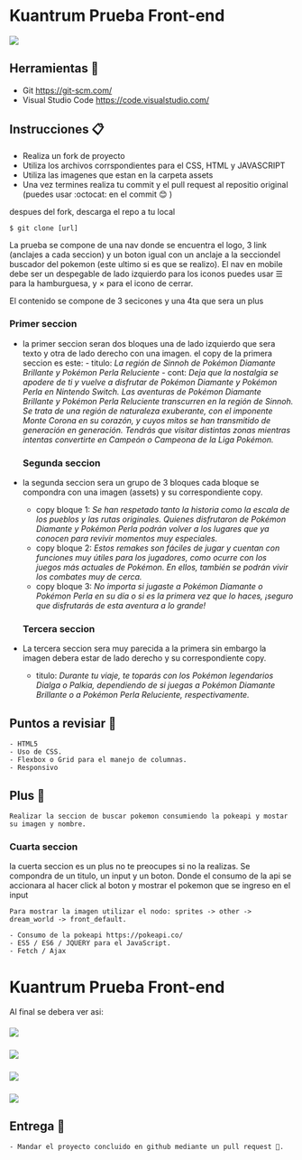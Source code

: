 # Kuantrum Prueba Front-end

![](https://cdn.shopify.com/s/files/1/0363/2077/2233/files/186528898_521137025571171_4112613464725438138_n_28e30506-2f9d-4006-88fb-a52eade16675.png?v=1621532166)

## Herramientas 🔧

  - Git https://git-scm.com/
  - Visual Studio Code https://code.visualstudio.com/

## Instrucciones 📋

  - Realiza un fork de proyecto
  - Utiliza los archivos corrspondientes para el CSS, HTML y JAVASCRIPT
  - Utiliza las imagenes que estan en la carpeta assets
  - Una vez termines realiza tu commit y el pull request al repositio original (puedes usar :octocat: en el commit 😊 )

  despues del fork, descarga el repo a tu local
```
$ git clone [url]
```

  La prueba se compone de una nav donde se encuentra el logo, 3 link (anclajes a cada seccion) y un boton igual con un anclaje a la secciondel buscador del pokemon (este ultimo si es que se realizo).
  El nav en mobile debe ser un despegable de lado izquierdo para los iconos puedes usar &#9776; para la hamburguesa, y &times; para el icono de cerrar.

  El contenido se compone de 3 secicones y una 4ta que sera un plus

  ### Primer seccion
- la primer seccion seran dos bloques una de lado izquierdo que sera texto y otra de lado derecho con una imagen.
    el copy de la primera seccion es este:
        - titulo: _La región de Sinnoh de Pokémon Diamante Brillante y Pokémon Perla Reluciente_
        - cont: _Deja que la nostalgia se apodere de ti y vuelve a disfrutar de Pokémon Diamante y Pokémon Perla en Nintendo Switch. Las aventuras de Pokémon Diamante Brillante y Pokémon Perla Reluciente transcurren en la región de Sinnoh. Se trata de una región de naturaleza exuberante, con el imponente Monte Corona en su corazón, y cuyos mitos se han transmitido de generación en generación. Tendrás que visitar distintas zonas mientras intentas convertirte en Campeón o Campeona de la Liga Pokémon._

    ### Segunda seccion
- la segunda seccion sera un grupo de 3 bloques cada bloque se compondra con una imagen (assets) y su correspondiente copy.
    - copy bloque 1: _Se han respetado tanto la historia como la escala de los pueblos y las rutas originales. Quienes disfrutaron de Pokémon Diamante y Pokémon Perla podrán volver a los lugares que ya conocen para revivir momentos muy especiales._
    - copy bloque 2: _Estos remakes son fáciles de jugar y cuentan con funciones muy útiles para los jugadores, como ocurre con los juegos más actuales de Pokémon. En ellos, también se podrán vivir los combates muy de cerca._
    - copy bloque 3: _No importa si jugaste a Pokémon Diamante o Pokémon Perla en su día o si es la primera vez que lo haces, ¡seguro que disfrutarás de esta aventura a lo grande!_

    ### Tercera seccion
- La tercera seccion sera muy parecida a la primera sin embargo la imagen debera estar de lado derecho y su correspondiente copy.
    - titulo: _Durante tu viaje, te toparás con los Pokémon legendarios Dialga o Palkia, dependiendo de si juegas a Pokémon Diamante Brillante o a Pokémon Perla Reluciente, respectivamente._

## Puntos a revisiar 📌

    - HTML5
    - Uso de CSS.
    - Flexbox o Grid para el manejo de columnas.
    - Responsivo

## Plus 🚀

    Realizar la seccion de buscar pokemon consumiendo la pokeapi y mostar su imagen y nombre.

### Cuarta seccion
la cuerta seccion es un plus no te preocupes si no la realizas.
Se compondra de un titulo, un input y un boton. Donde el consumo de la api se accionara al hacer    click al boton y mostrar el pokemon que se ingreso en el input

    Para mostrar la imagen utilizar el nodo: sprites -> other -> dream_world -> front_default.

    - Consumo de la pokeapi https://pokeapi.co/
    - ES5 / ES6 / JQUERY para el JavaScript.
    - Fetch / Ajax

# Kuantrum Prueba Front-end
Al final se debera ver asi:

####
![](https://cdn.shopify.com/s/files/1/0363/2077/2233/files/prueba_desktop.png?v=1623178392)
###
![](https://cdn.shopify.com/s/files/1/0363/2077/2233/files/prueba_mobile.png?v=1623178329)
###
![](https://cdn.shopify.com/s/files/1/0363/2077/2233/files/prueba_nav-mobile.png?v=1623178392)
###
![](https://cdn.shopify.com/s/files/1/0363/2077/2233/files/prueba_search.png?v=1623178392)


## Entrega 🎁

    - Mandar el proyecto concluido en github mediante un pull request 🍺.